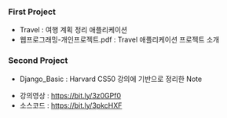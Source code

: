### First Project

- Travel : 여행 계획 정리 애플리케이션
- 웹프로그래밍-개인프로젝트.pdf : Travel 애플리케이션 프로젝트 소개


### Second Project

- Django_Basic : Harvard CS50 강의에 기반으로 정리한 Note
 * 강의영상 : https://bit.ly/3z0GPf0
 * 소스코드 : https://bit.ly/3pkcHXF
 


